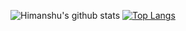 ![Himanshu's github stats](https://github-readme-stats.vercel.app/api?username=himanshujain171&hide=contribs,issues)
[![Top Langs](https://github-readme-stats.vercel.app/api/top-langs/?username=himanshujain171&layout=compact)](https://github.com/himanshujain171/himanshujain171)

